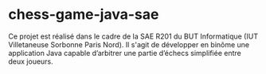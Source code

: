 # chess-game-java-sae
Ce projet est réalisé dans le cadre de la SAE R201 du BUT Informatique (IUT Villetaneuse Sorbonne Paris Nord). Il s'agit de développer en binôme une application Java capable d’arbitrer une partie d’échecs simplifiée entre deux joueurs.
